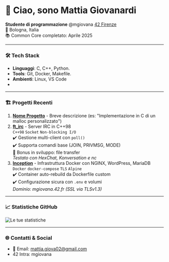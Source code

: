 # 👋 Ciao, sono Mattia Giovanardi

**Studente di programmazione** @mgiovana [42 Firenze](https://www.42firenze.it/)  
📍 Bologna, Italia  
📚 Common Core completato: Aprile 2025

---

### 🛠 Tech Stack
- **Linguaggi**: C, C++, Python.
- **Tools**: Git, Docker, Makefile.
- **Ambienti**: Linux, VS Code
- 
---

### 🏗 Progetti Recenti
1. **[Nome Progetto](link)** - Breve descrizione (es: "Implementazione in C di un malloc personalizzato")
2. **[ft_irc](https://github.com/mttgvnrd/Irc)** - Server IRC in C++98  
`C++98` `Socket` `Non-blocking I/O`  
✔️ Gestione multi-client con `poll()`  
✔️ Supporta comandi base (JOIN, PRIVMSG, MODE)  
🔧 Bonus in sviluppo: file transfer  
*Testato con HexChat, Konversation e nc*
3. **[Inception](https://github.com/mttgvnrd/Inception)** - Infrastruttura Docker con NGINX, WordPress, MariaDB  
`Docker` `docker-compose` `TLS` `Alpine`  
✔️ Container auto-rebuild da Dockerfile custom  
✔️ Configurazione sicura con `.env` e volumi  
*Dominio: mgiovana.42.fr (SSL via TLSv1.3)*  

---

### 📈 Statistiche GitHub
![Le tue statistiche](https://github-readme-stats.vercel.app/api?username=mttgvnrd&show_icons=true&theme=default)

---

### 🌐 Contatti & Social
- 📧 Email: mattia.giova02@gmail.com  
- 42 Intra: mgiovana 

